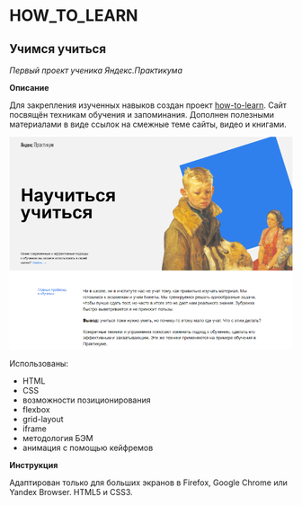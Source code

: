 # HOW_TO_LEARN #
## Учимся учиться ##
*Первый проект ученика Яндекс.Практикума*

**Описание**

Для закрепления изученных навыков создан проект [how-to-learn](https://github.com/masha456/how-to-learn). Сайт посвящён техникам обучения и запоминания. Дополнен полезными материалами в виде ссылок на смежные теме сайты, видео и книгами.

![Image alt](./2022-02-08_18-39-11.png)

Использованы:
 * HTML
 * CSS
 * возможности позиционирования
 * flexbox
 * grid-layout
 * iframe
 * методология БЭМ
 * анимация с помощью кейфремов

**Инструкция**

Адаптирован только для больших экранов в Firefox, Google Chrome или Yandex Browser.
HTML5 и CSS3.
